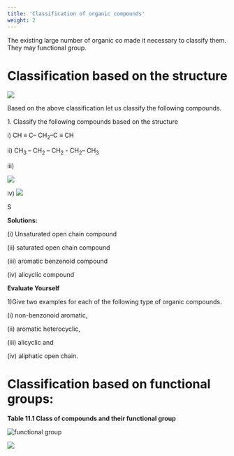 ```yaml
---
title: 'Classification of organic compounds'
weight: 2
---
```



The existing large number of organic co made it necessary to classify them. They may functional group.

# Classification based on the structure
![](s1.png)

Based on the above classification let us classify the following compounds.

1\. Classify the following compounds based on the structure

i) CH ≡ C– CH<sub>2</sub>–C ≡ CH

ii) CH<sub>3</sub> – CH<sub>2</sub> – CH<sub>2</sub> - CH<sub>2</sub>– CH<sub>3</sub>

iii)

![](s2.png)

iv) ![](s3.png)

S

**Solutions:**

(i) Unsaturated open chain compound

(ii) saturated open chain compound

(iii) aromatic benzenoid compound

(iv) alicyclic compound

**Evaluate Yourself** 

1)Give two examples for each of the following type of organic compounds.

(i) non-benzonoid aromatic,

(ii) aromatic heterocyclic,

(iii) alicyclic and

(iv) aliphatic open chain.

 

# Classification based on functional groups:

**Table 11.1 Class of compounds and their functional group**

![functional group](s4.png)

![](s5.png)

